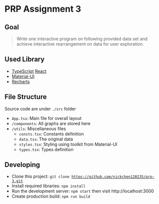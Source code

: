 # PRP Assignment 3
## Goal
> Write one interactive program on following provided data set and achieve interactive rearrangement on data for user exploration.
## Used Library
- [TypeScript](https://www.typescriptlang.org/) [React](https://reactjs.org/)
- [Material-UI](https://material-ui.com/)
- [Recharts](http://recharts.org/)
## File Structure
Source code are under <code>./src</code> folder
- <code>App.tsx</code>: Main file for overall layout
- <code>/components</code>: All graphs are stored here
- <code>/utils</code>: Miscellaneous files
  - <code>consts.tsx</code>: Constants definition
  - <code>data.tsx</code>: The original data
  - <code>styles.tsx</code>: Styling using toolkit from Material-UI
  - <code>types.tsx</code>: Types definition
## Developing
- Clone this project: <code>git clone https://github.com/nickchen120235/prp-3.git</code>
- Install required libraries: <code>npm install</code>
- Run the development server: <code>npm start</code> then visit http://localhost:3000
- Create production build: <code>npm run build</code>